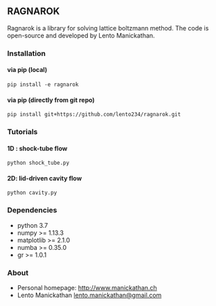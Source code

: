 ## RAGNAROK ##

 Ragnarok is a library for solving lattice boltzmann method. The code is open-source and developed by Lento Manickathan.


### Installation ###

#### via pip (local)
```shell
pip install -e ragnarok
```

#### via pip (directly from git repo)
```shell
pip install git+https://github.com/lento234/ragnarok.git
```


### Tutorials ###

#### 1D : shock-tube flow
```shell
python shock_tube.py
```

#### 2D: lid-driven cavity flow
```shell
python cavity.py
```


### Dependencies ###

* python 3.7
* numpy >= 1.13.3
* matplotlib >= 2.1.0
* numba >= 0.35.0
* gr >= 1.0.1 


### About  ###

* Personal homepage: <http://www.manickathan.ch>
* Lento Manickathan <lento.manickathan@gmail.com>
